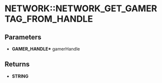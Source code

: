 # NETWORK::NETWORK_GET_GAMERTAG_FROM_HANDLE

## Parameters
* **GAMER_HANDLE\*** gamerHandle

## Returns
* **STRING**